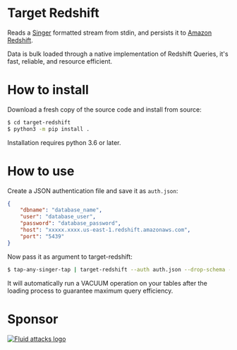 <!--
SPDX-FileCopyrightText: 2022 Fluid Attacks <development@fluidattacks.com>

SPDX-License-Identifier: MPL-2.0
-->

# Target Redshift

Reads a [Singer](https://www.singer.io/) formatted stream from stdin,
and persists it to [Amazon Redshift](https://aws.amazon.com/redshift/).

Data is bulk loaded through a native implementation of Redshift Queries, it's fast, reliable, and resource efficient.

# How to install
Download a fresh copy of the source code and install from source:

```bash
$ cd target-redshift
$ python3 -m pip install .
```

Installation requires python 3.6 or later.

# How to use
Create a JSON authentication file and save it as `auth.json`:

```json
{
    "dbname": "database_name",
    "user": "database_user",
    "password": "database_password",
    "host": "xxxxx.xxxx.us-east-1.redshift.amazonaws.com",
    "port": "5439"
}
```

Now pass it as argument to target-redshift:

```bash
$ tap-any-singer-tap | target-redshift --auth auth.json --drop-schema --schema-name "schema_name"
```

It will automatically run a VACUUM operation on your tables after the loading process to guarantee maximum query efficiency.

# Sponsor

[![Fluid attacks logo][logo]](https://fluidattacks.com/)

[logo]: https://fluidattacks.com/theme/images/logo.png
